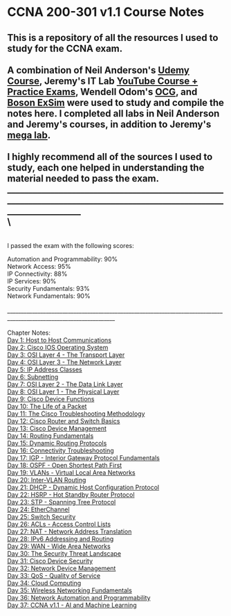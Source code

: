 # CCNA 200-301 v1.1 Course Notes
This is a repository of all the resources I used to study for the CCNA exam.\
\
A combination of Neil Anderson's [Udemy Course](https://www.udemy.com/course/ccna-complete), Jeremy's IT Lab [YouTube Course + Practice Exams](https://www.youtube.com/watch?v=H8W9oMNSuwo&list=PLxbwE86jKRgMpuZuLBivzlM8s2Dk5lXBQ), Wendell Odom's [OCG](https://www.ciscopress.com/store/ccna-200-301-official-cert-guide-library-9781587147142), and [Boson ExSim](https://www.boson.com/practice-exam/200-301-cisco-ccna-practice-exam) were used to study and compile the notes here. I completed all labs in Neil Anderson and Jeremy's courses, in addition to Jeremy's [mega lab](https://www.youtube.com/watch?v=2p7-MluKAgE&t). \
\
I highly recommend all of the sources I used to study, each one helped in understanding the material needed to pass the exam.\
_____________________________________________________________________________________________________________________\
\
---
\
I passed the exam with the following scores: 

Automation and Programmability: 90%\
Network Access: 95%\
IP Connectivity: 88%\
IP Services: 90%\
Security Fundamentals: 93%\
Network Fundamentals: 90%\
\
_____________________________________________________________________________________________________________________\
\
Chapter Notes:\
[Day 1: Host to Host Communications](https://github.com/jm-frick/CCNA/blob/main/Notes/Day%201%3A%20Host%20to%20Host%20Communications)\
[Day 2: Cisco IOS Operating System](https://github.com/jm-frick/CCNA/blob/main/Notes/Day%202%3A%20Cisco%20IOS%20Operating%20System)\
[Day 3: OSI Layer 4 - The Transport Layer](https://github.com/jm-frick/CCNA/blob/main/Notes/Day%203%3A%20OSI%20Layer%204%20-%20The%20Transport%20Layer)\
[Day 4: OSI Layer 3 - The Network Layer](https://github.com/jm-frick/CCNA/blob/main/Notes/Day%204%3A%20OSI%20Layer%203%20-%20The%20Network%20Layer)\
[Day 5: IP Address Classes](https://github.com/jm-frick/CCNA/blob/main/Notes/Day%205%3A%20IP%20Address%20Classes)\
[Day 6: Subnetting](https://github.com/jm-frick/CCNA/blob/main/Notes/Day%206%3A%20Subnetting)\
[Day 7: OSI Layer 2 - The Data Link Layer](https://github.com/jm-frick/CCNA/blob/main/Notes/Day%207%3A%20OSI%20Layer%202%20-%20The%20Data%20Link%20Layer)\
[Day 8: OSI Layer 1 - The Physical Layer](https://github.com/jm-frick/CCNA/blob/main/Notes/Day%208%3A%20OSI%20Layer%201%20-%20The%20Physical%20Layer)\
[Day 9: Cisco Device Functions](https://github.com/jm-frick/CCNA/blob/main/Notes/Day%209%3A%20Cisco%20Device%20Functions)\
[Day 10: The Life of a Packet](https://github.com/jm-frick/CCNA/blob/main/Notes/Day%2010%3A%20The%20Life%20of%20a%20Packet)\
[Day 11: The Cisco Troubleshooting Methodology](https://github.com/jm-frick/CCNA/blob/main/Notes/Day%2011%3A%20%20The%20Cisco%20Troubleshooting%20Methodology%20Define%20Problem%3A%20Clearly%20specify%20what%20the%20problem%20is)\
[Day 12: Cisco Router and Switch Basics](https://github.com/jm-frick/CCNA/blob/main/Notes/Day%2012%3A%20Cisco%20Router%20and%20Switch%20Basics)\
[Day 13: Cisco Device Management](https://github.com/jm-frick/CCNA/blob/main/Notes/Day%2013%3A%20Cisco%20Device%20Management)\
[Day 14: Routing Fundamentals](https://github.com/jm-frick/CCNA/blob/main/Notes/Day%2014%3A%20Routing%20Fundamentals)\
[Day 15: Dynamic Routing Protocols](https://github.com/jm-frick/CCNA/blob/main/Notes/Day%2015%3A%20Dynamic%20Routing%20Protocols)\
[Day 16: Connectivity Troubleshooting](https://github.com/jm-frick/CCNA/blob/main/Notes/Day%2015%3A%20Dynamic%20Routing%20Protocols)\
[Day 17: IGP - Interior Gateway Protocol Fundamentals](https://github.com/jm-frick/CCNA/blob/main/Notes/Day%2017%3A%20IGP%20-%20Interior%20Gateway%20Protocol%20Fundamentals)\
[Day 18: OSPF - Open Shortest Path First](https://github.com/jm-frick/CCNA/blob/main/Notes/Day%2018%3A%20OSPF%20-%20Open%20Shortest%20Path%20First)\
[Day 19: VLANs - Virtual Local Area Networks](https://github.com/jm-frick/CCNA/blob/main/Notes/Day%2019%20-%20VLANs%3A%20Virtual%20Local%20Area%20Networks)\
[Day 20: Inter-VLAN Routing](https://github.com/jm-frick/CCNA/blob/main/Notes/Day%2020%3A%20Inter-VLAN%20Routing)\
[Day 21: DHCP - Dynamic Host Configuration Protocol](https://github.com/jm-frick/CCNA/blob/main/Notes/Day%2021%3A%20DHCP%20-%20Dynamic%20Host%20Configuration%20Protocol)\
[Day 22: HSRP - Hot Standby Router Protocol](https://github.com/jm-frick/CCNA/blob/main/Notes/Day%2022%3A%20HSRP%20-%20Hot%20Standby%20Router%20Protocol)\
[Day 23: STP - Spanning Tree Protocol](https://github.com/jm-frick/CCNA/blob/main/Notes/Day%2023%3A%20STP%20-%20Spanning%20Tree%20Protocol)\
[Day 24: EtherChannel](https://github.com/jm-frick/CCNA/blob/main/Notes/Day%2024%3A%20EtherChannel)\
[Day 25: Switch Security](https://github.com/jm-frick/CCNA/blob/main/Notes/Day%2025%3A%20Switch%20Security)\
[Day 26: ACLs - Access Control Lists](https://github.com/jm-frick/CCNA/blob/main/Notes/Day%2026%3A%20ACLs%20-%20Access%20Control%20Lists)\
[Day 27: NAT - Network Address Translation](https://github.com/jm-frick/CCNA/blob/main/Notes/Day%2027%3A%20NAT%20-%20Network%20Address%20Translation)\
[Day 28: IPv6 Addressing and Routing](https://github.com/jm-frick/CCNA/blob/main/Notes/Day%2028%3A%20IPv6%20Addressing%20and%20Routing)\
[Day 29: WAN - Wide Area Networks](https://github.com/jm-frick/CCNA/blob/main/Notes/Day%2029%3A%20WAN%20-%20Wide%20Area%20Networks)\
[Day 30: The Security Threat Landscape](https://github.com/jm-frick/CCNA/blob/main/Notes/Day%2030%3A%20The%20Security%20Threat%20Landscape)\
[Day 31: Cisco Device Security](https://github.com/jm-frick/CCNA/blob/main/Notes/Day%2031%3A%20Cisco%20Device%20Security)\
[Day 32: Network Device Management](https://github.com/jm-frick/CCNA/blob/main/Notes/Day%2032%3A%20Network%20Device%20Management)\
[Day 33: QoS - Quality of Service](https://github.com/jm-frick/CCNA/blob/main/Notes/Day%2033%3A%20QoS%20-%20Quality%20of%20Service)\
[Day 34: Cloud Computing](https://github.com/jm-frick/CCNA/blob/main/Notes/Day%2034%3A%20Cloud%20Computing)\
[Day 35: Wireless Networking Fundamentals](https://github.com/jm-frick/CCNA/blob/main/Notes/Day%2035%3A%20Wireless%20Networking%20Fundamentals)\
[Day 36: Network Automation and Programmability](https://github.com/jm-frick/CCNA/blob/main/Notes/Day%2036%3A%20Network%20Automation%20and%20Programmability)\
[Day 37: CCNA v1.1 - AI and Machine Learning](https://github.com/jm-frick/CCNA/blob/main/Notes/Day%2037%3A%20CCNA%20v1.1%20-%20AI%20and%20Machine%20Learning)


